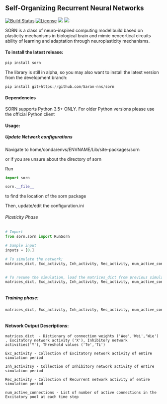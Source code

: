 ## Self-Organizing Recurrent Neural Networks 

[![Build Status](https://travis-ci.org/Saran-nns/sorn.svg?branch=master)](https://travis-ci.org/Saran-nns/sorn)
[![License](https://img.shields.io/badge/License-Apache%202.0-blue.svg)](https://opensource.org/licenses/Apache-2.0)
<img src= "https://pyup.io/repos/github/Saran-nns/sorn/shield.svg?t=1552263420605">
<img src="https://pyup.io/repos/github/Saran-nns/sorn/python-3-shield.svg?t=1552263605167">

SORN is a class of neuro-inspired computing model build based on plasticity mechanisms in biological brain and mimic neocortical circuits ability of learning and adaptation through neuroplasticity mechanisms.

#### To install the latest release:

```python
pip install sorn
```

The library is still in alpha, so you may also want to install the latest version from the development branch:

```python
pip install git+https://github.com/Saran-nns/sorn
```

#### Dependencies
SORN supports Python 3.5+ ONLY. For older Python versions please use the official Python client


#### Usage:

##### Update Network configurations

Navigate to home/conda/envs/ENVNAME/Lib/site-packages/sorn

or if you are unsure about the directory of sorn

Run

```python
import sorn

sorn.__file__
```
to find the location of the sorn package

Then, update/edit the configuration.ini


###### Plasticity Phase

```Python
# Import 
from sorn.sorn import RunSorn

# Sample input 
inputs = [0.]

# To simulate the network; 
matrices_dict, Exc_activity, Inh_activity, Rec_activity, num_active_connections = RunSorn(phase='Plasticity', matrices=None,
                                                                          time_steps=100).run_sorn(inputs)

# To resume the simulation, load the matrices_dict from previous simulation;
matrices_dict, Exc_activity, Inh_activity, Rec_activity, num_active_connections = RunSorn(phase='Plasticity', matrices=matrices_dict,
                                                                          time_steps=100).run_sorn(inputs)
```

##### Training phase:

```Python
matrices_dict, Exc_activity, Inh_activity, Rec_activity, num_active_connections = RunSorn(phase='Training', matrices=matrices_dict,
                                                                          time_steps=100).run_sorn(inputs)
```

#### Network Output Descriptions:
    matrices_dict  - Dictionary of connection weights ('Wee','Wei','Wie') , Excitatory network activity ('X'), Inhibitory network activities('Y'), Threshold values ('Te','Ti')

    Exc_activity - Collection of Excitatory network activity of entire simulation period

    Inh_activitsy - Collection of Inhibitory network activity of entire simulation period

    Rec_activity - Collection of Recurrent network activity of entire simulation period

    num_active_connections - List of number of active connections in the Excitatory pool at each time step 
